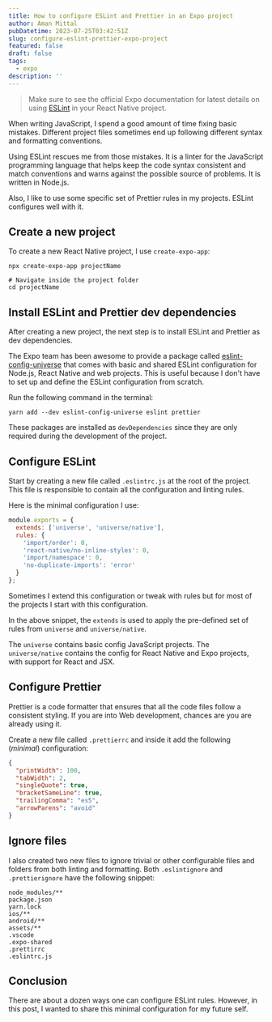 ```yaml
---
title: How to configure ESLint and Prettier in an Expo project
author: Aman Mittal
pubDatetime: 2023-07-25T03:42:51Z
slug: configure-eslint-prettier-expo-project
featured: false
draft: false
tags:
  - expo
description: ''
---
```


> Make sure to see the official Expo documentation for latest details on using [ESLint](https://docs.expo.dev/guides/using-eslint/) in your React Native project.

When writing JavaScript, I spend a good amount of time fixing basic mistakes. Different project files sometimes end up following different syntax and formatting conventions.

Using ESLint rescues me from those mistakes. It is a linter for the JavaScript programming language that helps keep the code syntax consistent and match conventions and warns against the possible source of problems. It is written in Node.js.

Also, I like to use some specific set of Prettier rules in my projects. ESLint configures well with it.

## Create a new project

To create a new React Native project, I use `create-expo-app`:

```shell
npx create-expo-app projectName

# Navigate inside the project folder
cd projectName
```

## Install ESLint and Prettier dev dependencies

After creating a new project, the next step is to install ESLint and Prettier as dev dependencies.

The Expo team has been awesome to provide a package called [eslint-config-universe](https://github.com/expo/expo/tree/master/packages/eslint-config-universe) that comes with basic and shared ESLint configuration for Node.js, React Native and web projects. This is useful because I don't have to set up and define the ESLint configuration from scratch.

Run the following command in the terminal:

```shell
yarn add --dev eslint-config-universe eslint prettier
```

These packages are installed as `devDependencies` since they are only required during the development of the project.

## Configure ESLint

Start by creating a new file called `.eslintrc.js` at the root of the project. This file is responsible to contain all the configuration and linting rules.

Here is the minimal configuration I use:

```js
module.exports = {
  extends: ['universe', 'universe/native'],
  rules: {
    'import/order': 0,
    'react-native/no-inline-styles': 0,
    'import/namespace': 0,
    'no-duplicate-imports': 'error'
  }
};
```

Sometimes I extend this configuration or tweak with rules but for most of the projects I start with this configuration.

In the above snippet, the `extends` is used to apply the pre-defined set of rules from `universe` and `universe/native`.

The `universe` contains basic config JavaScript projects. The `universe/native` contains the config for React Native and Expo projects, with support for React and JSX.

## Configure Prettier

Prettier is a code formatter that ensures that all the code files follow a consistent styling. If you are into Web development, chances are you are already using it.

Create a new file called `.prettierrc` and inside it add the following (_minimal_) configuration:

```json
{
  "printWidth": 100,
  "tabWidth": 2,
  "singleQuote": true,
  "bracketSameLine": true,
  "trailingComma": "es5",
  "arrowParens": "avoid"
}
```

## Ignore files

I also created two new files to ignore trivial or other configurable files and folders from both linting and formatting. Both `.eslintignore` and `.prettierignore` have the following snippet:

```shell
node_modules/**
package.json
yarn.lock
ios/**
android/**
assets/**
.vscode
.expo-shared
.prettirrc
.eslintrc.js
```

## Conclusion

There are about a dozen ways one can configure ESLint rules. However, in this post, I wanted to share this minimal configuration for my future self.
